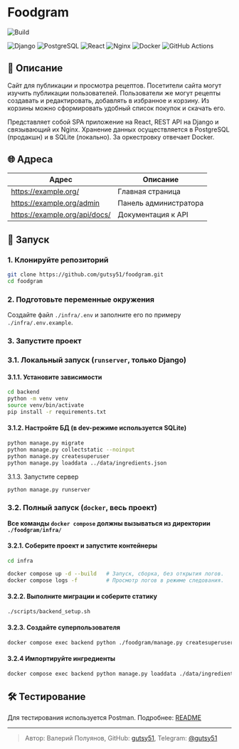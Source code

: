 # Foodgram

![Build](https://github.com/gutsy51/foodgram/actions/workflows/main.yml/badge.svg)

![Django](https://img.shields.io/badge/Django-092E20?logo=django&logoColor=white)
![PostgreSQL](https://img.shields.io/badge/PostgreSQL-336791?logo=postgresql&logoColor=white)
![React](https://img.shields.io/badge/React-61DAFB?logo=react&logoColor=black)
![Nginx](https://img.shields.io/badge/Nginx-009639?logo=nginx&logoColor=white)
![Docker](https://img.shields.io/badge/Docker-2496ED?logo=docker&logoColor=white)
![GitHub Actions](https://img.shields.io/badge/GitHub_Actions-2088FF?logo=github-actions&logoColor=white)

## 📃 Описание

Сайт для публикации и просмотра рецептов. Посетители сайта могут изучить публикации пользователей.
Пользователи же могут рецепты создавать и редактировать, добавлять в избранное и корзину.
Из корзины можно сформировать удобный список покупок и скачать его.

Представляет собой SPA приложение на React, REST API на Django и связывающий их Nginx.
Хранение данных осуществляется в PostgreSQL (продакшн) и в SQLite (локально). 
За оркестровку отвечает Docker.

## 🌐 Адреса

| Адрес                         | Описание              |
|-------------------------------|-----------------------|
| https://example.org/          | Главная страница      |
| https://example.org/admin     | Панель администратора |
| https://example.org/api/docs/ | Документация к API    |

## 🚀 Запуск

### 1. Клонируйте репозиторий
```bash
git clone https://github.com/gutsy51/foodgram.git
cd foodgram
```

### 2. Подготовьте переменные окружения
Создайте файл `./infra/.env` и заполните его по примеру `./infra/.env.example`.

### 3. Запустите проект
### 3.1. Локальный запуск (`runserver`, только Django)
#### 3.1.1. Установите зависимости
```bash
cd backend
python -m venv venv
source venv/bin/activate
pip install -r requirements.txt
```

#### 3.1.2. Настройте БД (в dev-режиме используется SQLite)
```bash
python manage.py migrate
python manage.py collectstatic --noinput
python manage.py createsuperuser
python manage.py loaddata ../data/ingredients.json
```
3.1.3. Запустите сервер
```bash
python manage.py runserver
```

### 3.2. Полный запуск (`docker`, весь проект)
**Все команды `docker compose` должны вызываться из директории `./foodgram/infra/`**


#### 3.2.1. Соберите проект и запустите контейнеры
```bash
cd infra
```
```bash
docker compose up -d --build   # Запуск, сборка, без открытия логов.
docker compose logs -f         # Просмотр логов в режиме следования.
```

#### 3.2.2. Выполните миграции и соберите статику
```bash
./scripts/backend_setup.sh
```

#### 3.2.3. Создайте суперпользователя
```bash
docker compose exec backend python ./foodgram/manage.py createsuperuser
```

#### 3.2.4 Импортируйте ингредиенты
```bash
docker compose exec backend python manage.py loaddata ./data/ingredients.json
```


## 🛠️ Тестирование
Для тестирования используется Postman. Подробнее: [README](./postman_collection/README.md)

---

> Автор: Валерий Полуянов, GitHub: [gutsy51](https://github.com/gutsy51), Telegram: [@gutsy51](https://t.me/gutsy51)
